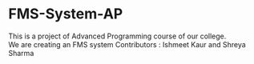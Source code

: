 # FMS-System-AP
This is a project of Advanced Programming course of our college.  
We are creating an FMS system
Contributors : Ishmeet Kaur and Shreya Sharma
